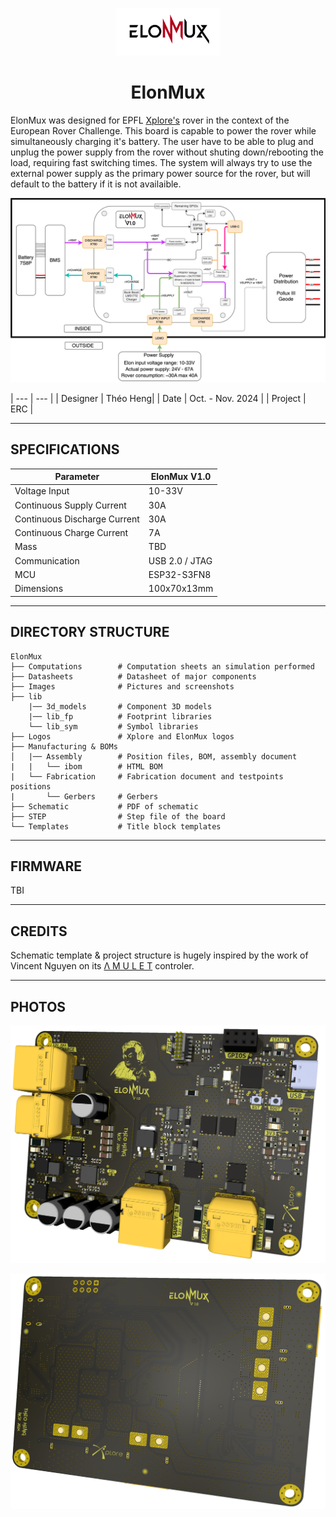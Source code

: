 <p align="center" width="100%">
  <picture>
    <source media="(prefers-color-scheme: dark)" srcset="./Logos/ElonMuxLight.png">
    <source media="(prefers-color-scheme: light)" srcset="./Logos/ElonMuxDark.png">
    <img alt="ElonMux logo" width="33%" src="./Logos/ElonMuxDark.png">
  </picture>
</p>

<h1 align="center">ElonMux</h1>

ElonMux was designed for EPFL [Xplore's](https://github.com/EPFLXplore) rover in the context of the European Rover Challenge. This board is capable to power the rover while simultaneously charging it's battery. The user have to be able to plug and unplug the power supply from the rover without shuting down/rebooting the load, requiring fast switching times. 
The system will always try to use the external power supply as the primary power source for the rover, but will default to the battery if it is not availaible.

<p align="center" width="100%">
    <img src="./Images/ElonMux_r1.png">
</p>

| --- | --- |
| Designer | Théo Heng| 
| Date | Oct. - Nov. 2024 |
| Project | ERC |

***

## SPECIFICATIONS

| Parameter | ElonMux V1.0 | 
| --- | --- |
| Voltage Input | 10-33V |
| Continuous Supply Current | 30A |
| Continuous Discharge Current | 30A |
| Continuous Charge Current | 7A |
| Mass | TBD |
| Communication | USB 2.0 / JTAG |
| MCU | ESP32-S3FN8 |
| Dimensions | 100x70x13mm |

***

## DIRECTORY STRUCTURE

```
ElonMux
├── Computations        # Computation sheets an simulation performed
├── Datasheets          # Datasheet of major components
├── Images              # Pictures and screenshots
├── lib
    |── 3d_models       # Component 3D models
    |── lib_fp          # Footprint libraries
    └── lib_sym         # Symbol libraries
├── Logos               # Xplore and ElonMux logos
├── Manufacturing & BOMs
│   |── Assembly        # Position files, BOM, assembly document
|   |   └── ibom        # HTML BOM
|   └── Fabrication     # Fabrication document and testpoints positions
|       └── Gerbers     # Gerbers
├── Schematic           # PDF of schematic
├── STEP                # Step file of the board
└── Templates           # Title block templates

```

***

## FIRMWARE

TBI

***

## CREDITS

Schematic template & project structure is hugely inspired by the work of Vincent Nguyen on its [Λ M U L E T](https://github.com/EPFLXplore/XRE_LeggedRobot_HW/tree/master/amulet_controller) controler.

***

## PHOTOS

<p align="center" width="100%">
    <img src="./Images/ElonMuxFront3.png">
</p>

<p align="center" width="100%">
    <img src="./Images/ElonMuxBack3.png">
</p>
